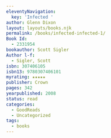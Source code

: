 ```yaml
---
eleventyNavigation:
  key: 'Infected '
author: Glenn Dixon
layout: layouts/books.njk
permalink: /books/infected-infected-1/
Book Id:
  - 2331954
bookauthor: Scott Sigler
Author l-f:
  - Sigler, Scott
isbn: 307406105
isbn13: 9780307406101
myrating: ★★★★★
publisher: Crown
pages: 342
yearpublished: 2008
status: read
categories:
  - GoodReads
  - Uncategorized
tags:
  - books
---
```

